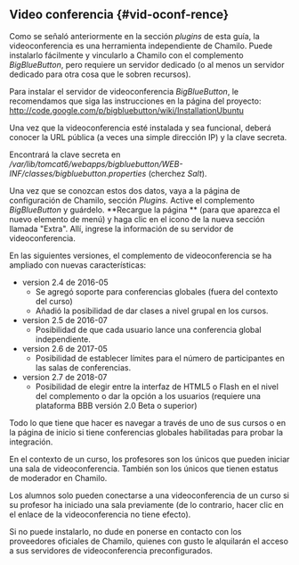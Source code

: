 ## Video conferencia {#vid-oconf-rence}

Como se señaló anteriormente en la sección _plugins_ de esta guía, la videoconferencia es una herramienta independiente de Chamilo. Puede instalarlo fácilmente y vincularlo a Chamilo con el complemento _BigBlueButton_, pero requiere un servidor dedicado (o al menos un servidor dedicado para otra cosa que le sobren recursos).

Para instalar el servidor de videoconferencia _BigBlueButton_, le recomendamos que siga las instrucciones en la página del proyecto: http://code.google.com/p/bigbluebutton/wiki/InstallationUbuntu

Una vez que la videoconferencia esté instalada y sea funcional, deberá conocer la URL pública (a veces una simple dirección IP) y la clave secreta.

Encontrará la clave secreta en _/var/lib/tomcat6/webapps/bigbluebutton/WEB-INF/classes/bigbluebutton.properties_ (cherchez _Salt_).

Una vez que se conozcan estos dos datos, vaya a la página de configuración de Chamilo, sección _Plugins._ Active el complemento _BigBlueButton_ y guárdelo. **Recargue la página ** (para que aparezca el nuevo elemento de menú) y haga clic en el icono de la nueva sección llamada "Extra". Allí, ingrese la información de su servidor de videoconferencia.

En las siguientes versiones, el complemento de videoconferencia se ha ampliado con nuevas características:

- version 2.4 de 2016-05 
  - Se agregó soporte para conferencias globales (fuera del contexto del curso)
  - Añadió la posibilidad de dar clases a nivel grupal en los cursos.
- version 2.5 de 2016-07
  - Posibilidad de que cada usuario lance una conferencia global independiente.
- version 2.6 de 2017-05
  - Posibilidad de establecer límites para el número de participantes en las salas de conferencias.
- version 2.7 de 2018-07
  - Posibilidad de elegir entre la interfaz de HTML5 o Flash en el nivel del complemento o dar la opción a los usuarios (requiere una plataforma BBB versión 2.0 Beta o superior)

Todo lo que tiene que hacer es navegar a través de uno de sus cursos o en la página de inicio si tiene conferencias globales habilitadas para probar la integración.

En el contexto de un curso, los profesores son los únicos que pueden iniciar una sala de videoconferencia. También son los únicos que tienen estatus de moderador en Chamilo.

Los alumnos solo pueden conectarse a una videoconferencia de un curso si su profesor ha iniciado una sala previamente (de lo contrario, hacer clic en el enlace de la videoconferencia no tiene efecto).

Si no puede instalarlo, no dude en ponerse en contacto con los proveedores oficiales de Chamilo, quienes con gusto le alquilarán el acceso a sus servidores de videoconferencia preconfigurados.